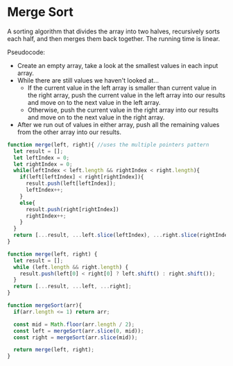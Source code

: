 # Merge Sort

A sorting algorithm that divides the array into two halves, recursively sorts each half, and then merges them back together. The running time is linear.

Pseudocode:
* Create an empty array, take a look at the smallest values in each input array.
* While there are still values we haven't looked at...
  * If the current value in the left array is smaller than current value in the right array, push the current value in the left array into our results and move on to the next value in the left array.
  * Otherwise, push the current value in the right array into our results and move on to the next value in the right array.
* After we run out of values in either array, push all the remaining values from the other array into our results.

```js
function merge(left, right){ //uses the multiple pointers pattern
  let result = [];
  let leftIndex = 0;
  let rightIndex = 0;
  while(leftIndex < left.length && rightIndex < right.length){
    if(left[leftIndex] < right[rightIndex]){
      result.push(left[leftIndex]);
      leftIndex++;
    }
    else{
      result.push(right[rightIndex])
      rightIndex++;
    }
  }
  return [...result, ...left.slice(leftIndex), ...right.slice(rightIndex)] //return result.concat(left.slice(leftIndex)).concat(right.slice(rightIndex));
}

function merge(left, right) {
  let result = [];
  while (left.length && right.length) {
    result.push(left[0] < right[0] ? left.shift() : right.shift());
  }
  return [...result, ...left, ...right];
}
```


```js
function mergeSort(arr){
  if(arr.length <= 1) return arr;

  const mid = Math.floor(arr.length / 2);
  const left = mergeSort(arr.slice(0, mid));
  const right = mergeSort(arr.slice(mid));

  return merge(left, right);
}
```
